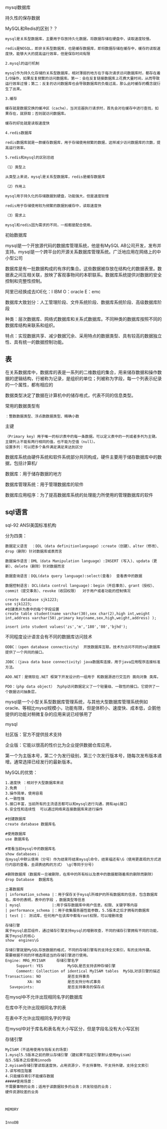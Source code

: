 mysql数据库

持久性的保存数据

MySQL和Redis的区别？？

```
mysql是关系型数据库，主要用于存放持久化数据，将数据存储在硬盘中，读取速度较慢。

redis是NOSQL，即非关系型数据库，也是缓存数据库，即将数据存储在缓存中，缓存的读取速度快，能够大大的提高运行效率，但是保存时间有限

2.mysql的运行机制

mysql作为持久化存储的关系型数据库，相对薄弱的地方在于每次请求访问数据库时，都存在着I/O操作，如果反复频繁的访问数据库。第一：会在反复链接数据库上花费大量时间，从而导致运行效率过慢；第二：反复的访问数据库也会导致数据库的负载过高，那么此时缓存的概念就衍生了出来。

3.缓存

缓存就是数据交换的缓冲区（cache），当浏览器执行请求时，首先会对在缓存中进行查找，如果存在，就获取；否则就访问数据库。

缓存的好处就是读取速度快

4.redis数据库

redis数据库就是一款缓存数据库，用于存储使用频繁的数据，这样减少访问数据库的次数，提高运行效率。

5.redis和mysql的区别总结

（1）类型上

从类型上来说，mysql是关系型数据库，redis是缓存数据库

（2）作用上

mysql用于持久化的存储数据到硬盘，功能强大，但是速度较慢

redis用于存储使用较为频繁的数据到缓存中，读取速度快

（3）需求上

mysql和redis因为需求的不同，一般都是配合使用。
```

初始数据库

mysql是一个开放源代码的数据库管理系统，他是有MySQL  AB公司开发，发布并支持。mysql是一个跨平台的开源关系数据库管理系统。广泛地应用在网络上的中小型公司







数据库是有一批数据构成的有序的集合。这些数据被存放在结构化的数据表里。数据表之间互相关联，放映了客观事物间的本职联系。数据库系统提供对数据的安全控制和完整性控制。



阿里已经换成去IOE化：I    IBM  O：oracle    E：emc

数据库大致划分：人工管理阶段、文件系统阶段、数据库系统阶段、高级数据库阶段

种类：层次数据库、网络式数据库和关系式数据库。不同种类的数据库按照不同的数据库结构来联系和组织。

特点：实现数据共享、减少数据冗余、采用特点的数据类型、具有较高的数据独立性、具有统一的数据控制功能。

## 表

在关系数据库中，数据库的表是一系列的二维数组的集合，用来储存数据和操作数据的逻辑结构，行被称为记录，是组织的单位；列被称为字段，每一个列表示纪录的一个属性，都有相应的



数据类型决定了数据在计算机中的储存格式，代表不同的信息类型。

常用的数据类型有

```
：整数数据类型、浮点数数据类型、精确小数
```



主键

```
（Primary key）用于唯一的标识表中的每一条数据。可以定义表中的一列或者多列为主键。主键列上不能有两行相同的值，也不能为空值（null）。
设置多列：可以把多个条件满足满足来达到区分
```



数据库系统由硬件系统和软件系统部分共同构成，硬件主要用于储存数据库中的数据，包括计算机/



数据库：用于储存数据的地方

数据库管理系统：用于管理数据库的软件

数据库应用程序：为了提高数据库系统的处理能力所使用的管理数据库的软件

## sql语言

sql-92  ANSI美国标准机构

分为四类：

```
数据定义语言  ：DDL（data definitionlanguage）:create（创建）、alter（修改）、drop（删除）针对数据库或表而言

数据操作语言：DML（data Manipulation language）:INSERT (写入)、updata（更新）、delete（删除）针对数据而言

数据查询语言：DQL(data query language):select(查看)  查看表中的数据

数据控制语言: DCL(data control language)：begin（开启事务）、grant（授权）、commit（提交事务）、revoke（收回权限）  对于用户或者功能的控制情况

```



```
create database sjk1223;
use sjk1223;
#创建表并为表中的每个字段设置
create table student(name varchar(30),sex char(2),high int,weight int,address varchar(50),primary key(name,sex,high,weight,address) );

insert into student values('zs','m','180','80','bjhd');
```



不同程度设计语言会有不同的数据库访问技术

```
ODBC：（open database connectivity） 开放数据库互联。技术为访问不同的sql数据库提供了一个共同的接口。

JDBC：（java data base connectivity）java数据库连接，用于java应用程序连接标准方法。

ADO.NET：是微软在.NET 框架下开发设计的一组用于 和数据源进行交互的 面向对象 类库。

PDO：（php data object） 为php访问数据定义了一个轻量级、一致性的接口。它提供了一个数据访问抽象层，
```





mysql是一个小型关系型数据库管理系统，与其他大型数据库管理系统例如oracle、等相比mysql规模小，功能有限，但是体积小、速度快、成本低，企鹅他提供的功能对稍微复杂的应用来说已经够用了



mysql 

社区版：官方不提供技术支持

企业版：它能以很高的性价比为企业提供数据仓库应用，

第一个为主版本号，第二个为发行级别，第三个次发行版本号，随每次发布版本递增。通常选择已经发行的最新版本。



MySQL的优势：

```
1.速度快 ：相对于大型数据库来说
2.免费   ：
3.操作简单，使用容易
4.一致性强
5.接口丰富，当前所有的主流语言都可以和mysql进行沟通，拥有api接口
6.安全性和连续性  可以通过网络来连接数据库来进行操作
```



```
#创建数据库
create database 数据库名

#使用数据库
use 数据库名

#常看当前mysql中的数据库名
show databases；
在mysql中默认使用（分号）作为结束符结束mysql命令，结束福还有\G（使用更直观的方式进行内容的查看，去调表结构的方式） \g(等同于分号) 

#删除数据库（数据库一旦被删除，在库中的所有标以及表中的数据都随着库的删除而删除）
drop Database  数据库名

```



```
土著数据库
| information_schema |：用于保存关于mysql所维护的所有数据库的信息，包含数据库名，库中的表明，表中的字段 ，数据类型等信息
| mysql              |:用于保存数据库中用户信息，权限、关键字等内容
| performance_schema |：用于收集服务器性能参数，5.5版本之后才拥有的数据库
| test |： 测试库，任何用户在该库中都有root权限，可以增删改查
```



```
存储引擎
属于mysql底层组件，通过储存引擎支持mysql的增删改查，不同的储存引擎拥有不同的功能，属于mysql的核心
show  engines\G
```



```
存储引擎就是MySQL存放数据的格式，不同的存储引擎有的支持全文索引，有的支持外键。
需要根据不同的环境选择适当的存储引擎进行使用。
Engine: MRG_MYISAM     存储引擎名字
     Support: YES			MySQL是否支持该种存储引擎
     Comment: Collection of identical MyISAM tables  MySQL对该引擎的描述
Transactions: NO			是否支持事务
          XA: NO			是否支持分布式事务
  Savepoints:				是否支持事务的保存点
```

在mysql中不允许出现相同名字的数据库

在库中不允许出现相同名字的表

在表中不允许出现相同名字的字段

在mysql中对于库名和表名有大小写区分，但是字段名没有大小写区别



存储引擎

```
MyISAM（不适用使用与钱有关的场景）
1.mysql5.5版本之前的默认存储引擎（建如果不指定引擎默认使用myisam）
在5.5版本之后使用innodb
2.myisam存储引擎读取速度快，占用资源少，不支持事物，不支持外键，支持全文索引
3.读写相互阻塞
4.只能缓存索引不能缓存数据
#####使用场景：
不需要事物的业务；适用于读数据较多的业务；并发较低的业务；
硬件资源较差的业务



MEMORY


InnoDB


```
















































































































